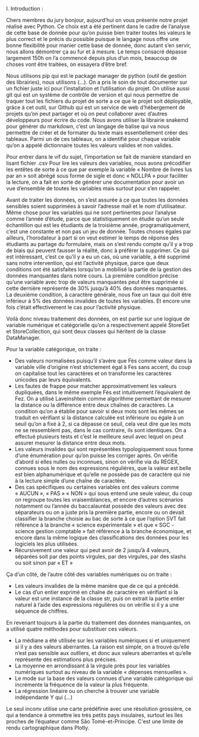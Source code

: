 I. Introduction :

Chers membres du jury bonjour, aujourd’hui on vous présente notre projet réalisé avec Python.
Ce choix est a été pertinent dans le cadre de l’analyse de cette base de donnée pour qu’on puisse
bien traiter toutes les valeurs le plus correct et le précis du possible puisque le langage nous
offre une bonne flexibilité pour manier cette base de donnée, donc autant s’en servir, nous allons
démontrer ça au fur et à mesure. Le temps consacré dépasse largement 150h on l’a commencé depuis
plus d’un mois, beaucoup de choses vont être traitées, on essayera d’être bref.

Nous utilisons pip qui est le package manager de python (outil de gestion des librairies), nous
utilisons (…). On a pris le soin de tout documenter sur un fichier juste ici pour l’installation et
l’utilisation du projet.
On utilise aussi git qui est un système de contrôle de version et qui nous permettre de traquer tout
les fichiers du projet de sorte a ce que le projet soit déployable, grâce à cet outil, sur Github qui
est un service de web d’hébergement de projets qu’on peut partager et où on peut collaborer avec
d’autres développeurs pour écrire du code.
Nous avons utiliser la librairie snakemd pour générer du markdown, c’est un langage de balise qui va
nous permettre de créer et de formater du texte mais essentiellement créer des tableaux.
Parmi un de ces tableaux, on a identifié pour chaque variable qu’on a appelé dictionnaire toutes les
valeurs valides et non valides.

Pour entrer dans le vif du sujet, l’importation se fait de manière standard en lisant fichier .csv
Pour lire les valeurs des variables, nous avons précodifier les entêtes de sorte à ce que par exemple
la variable « Nombre de livres lus par an » soit abrégé sous forme de sigle et donc « NDLLPA » pour
faciliter la lecture, on a fait en sorte de générer une documentation pour avoir un vue d’ensemble
de toutes les variables mais surtout pour s’en rappeler.

Avant de traiter les données, on s’est assurée à ce que toutes les données sensibles soient supprimées
à savoir l’adresse mail et le nom d’utilisateur. Même chose pour les variables qui ne sont pertinentes
pour l’analyse comme l’année d’étude, parce que statistiquement on étudie qu’un seule échantillon qui
est les étudiants de la troisième année, programatiquement, c’est une constante et non pas un jeu de
donnée. Toutes choses égales par ailleurs, l’horodateur à part si on veut estimer le temps de réponse
des étudiants au partage du formulaire, mais on s’est rendu compte qu’il y a trop de biais qui peuvent
fausser la réalité, donc à préférer la supprimer.
Ce qui est intéressant, c’est ce qu’il y a eu un cas, où une variable, a été supprimé sans notre
intervention, qui est l’activité physique, parce que deux conditions ont été satisfaites lorsqu’on
a mobilisé la partie de la gestion des données manquantes dans notre cours. La première condition
précise qu’une variable avec trop de valeurs manquantes peut être supprimée si cette dernière
représente de 30% jusqu’à 40% des données manquantes. La deuxième condition, à caractère générale,
nous fixe un taux qui doit être inférieur à 5% des données invalides de toutes les variables. Et encore
 une fois c’était effectivement le cas pour l’activité physique.

Voilà donc niveau traitement des données, on est partie sur une logique de variable numérique et
catégorielle qu’on a respectivement appelé StoreSet et StoreCollection, qui sont deux classes qui
héritent de la classe DataManager.

Pour la variable catégorique, on traite :
- Des valeurs normalisées puisqu’il s’avère que Fès comme valeur dans la variable ville d’origine n’est
strictement égal à Fes sans accent, du coup on capitalise tout les caractères et on transforme les
caractères unicodes par leurs équivalents.
- Les fautes de frappe pour matcher approximativement les valeurs dupliquées, dans le même exemple
Fès est intuitivement l’équivalent de Fez. On a utilisé Laveinshtein comme algorithme permettant de
mesurer la distance ou la différence entre deux chaînes de caractères. La condition qu’on a établie
pour savoir si deux mots sont les mêmes se traduit en vérifiant si la distance calculée est inférieure
ou égale à un seuil qu’on a fixé à 2, si ca dépasse ce seuil, cela veut dire que les mots ne se
ressemblent pas, dans le cas contraire, ils sont identiques. On a effectué plusieurs tests et c’est
le meilleure seuil avec lequel on peut assurer mesurer la distance entre deux mots.
- Les valeurs invalides qui sont représentées typologiquement sous forme d’une énumération pour
qu’on puisse les corriger après. On vérifie d’abord si elles nulles ou inconnues, sinon on vérifie
via du REGEX, connues sous le nom des expressions régulières, que la valeur est belle est bien
alphanumérique et qu’elle ne possède pas de caractère qui nie à la lecture simple d’une chaîne de
caractère.
- Des cas spécifiques ou certaines variables ont des valeurs comme « AUCUN », « PAS » « NON » qui
sous entend une seule valeur, du coup on regroupe toutes les vraisemblances, et encore d’autres
scénarios notamment ou l’année du baccalauréat possède des valeurs avec des séparateurs ou on a
juste pris la première partie, encore ou on devait classifier la branche choisie au bac de sorte
à ce que l’option SVT fait référence à la branche « science expérimentale » et que « SGC - science
gestion comptable » fait référence à la branche économique, et encore dans la même logique des
classifications des données pour les logiciels les plus utilisées.
- Récursivement une valeur qui peut avoir de 2 jusqu’à 4 valeurs, séparées soit par des points virgules,
par des virgules, par des slashs ou soit sinon par « ET »

Ça d’un côté, de l’autre côté des variables numériques ou on traite :
- Les valeurs invalides de la même manière que de ce qui a précédé.
- Le cas d’un entier exprimé en chaîne de caractère en vérifiant si la valeur est une instance de la
classe str, puis on extrait la partie entier naturel à l’aide des expressions régulières ou on vérifie
si il y a une séquence de chiffres.

En revenant toujours à la partie du traitement des données manquantes, on a utilisé quatre méthodes
pour substituer ces valeurs.
- La médiane a été utilisée sur les variables numériques si et uniquement si il y a des valeurs aberrantes. La raison est simple, on a trouvé qu’elle n’est pas sensible aux outliers, et donc aux valeurs aberrantes et qu’elle représente des estimations plus précises.
- La moyenne en arrondissant à la virgule près pour les variables numériques surtout au niveau de la
variable « dépenses mensuelles ».
- Le mode sur la base des valeurs connues d’une variable catégorique qui incrémente la fréquence de
la valeur la plus fréquente.
- La régression linéaire ou on cherche à trouver une variable indépendante Y qui (…)




Le seul inconv utilise une carte prédéfinie avec une résolution grossière,
ce qui a tendance à ommettre les très petits pays insulaires, surtout les îles proches de l’équateur
comme São Tomé-et-Principe. C'est une limite de rendu cartographique dans Plotly.

